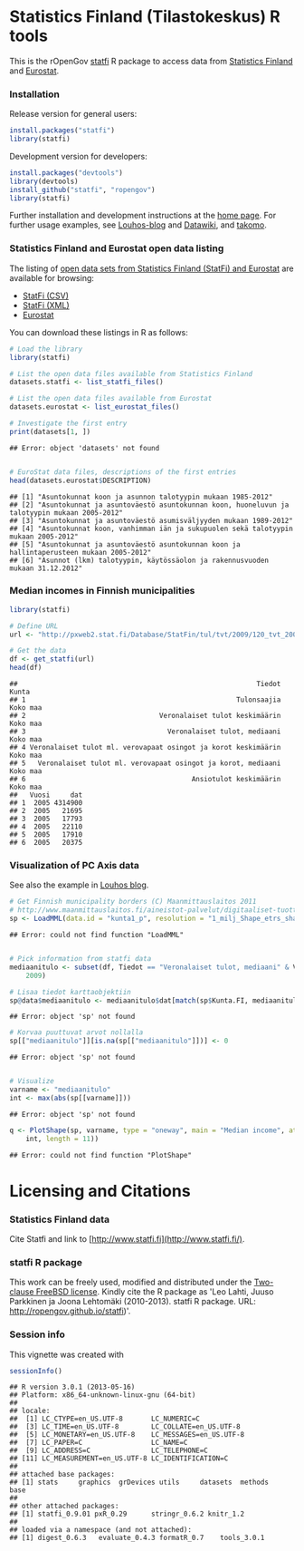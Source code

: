 <!--
%\VignetteEngine{knitr}
%\VignetteIndexEntry{An R Markdown Vignette made with knitr}
-->

Statistics Finland (Tilastokeskus) R tools
===========

This is the rOpenGov [statfi](http://ropengov.github.com/statfi) R
package to access data from [Statistics
Finland](http://www.stat.fi/org/lainsaadanto/avoin_data.html) and
[Eurostat]().


### Installation

Release version for general users:


```r
install.packages("statfi")
library(statfi)
```


Development version for developers:


```r
install.packages("devtools")
library(devtools)
install_github("statfi", "ropengov")
library(statfi)
```


Further installation and development instructions at the [home
page](http://ropengov.github.com/statfi). For further usage examples,
see [Louhos-blog](http://louhos.wordpress.com) and
[Datawiki](https://github.com/ropengov/statfi/wiki/Data), and
[takomo](https://github.com/louhos/takomo/tree/master/StatFi).


### Statistics Finland and Eurostat open data listing

The listing of [open data sets from Statistics Finland (StatFi) and
Eurostat](http://www.stat.fi/org/lainsaadanto/avoin_data.html) are
available for browsing:

 * [StatFi (CSV)](http://pxweb2.stat.fi/database/StatFin/StatFin_rap_csv.csv)
 * [StatFi (XML)](http://pxweb2.stat.fi/database/StatFin/StatFin_rap_xml.csv)
 * [Eurostat](http://pxweb2.stat.fi/database/StatFin/StatFin_rap.csv)

You can download these listings in R as follows:


```r
# Load the library
library(statfi)

# List the open data files available from Statistics Finland
datasets.statfi <- list_statfi_files()

# List the open data files available from Eurostat
datasets.eurostat <- list_eurostat_files()

# Investigate the first entry
print(datasets[1, ])
```

```
## Error: object 'datasets' not found
```

```r

# EuroStat data files, descriptions of the first entries
head(datasets.eurostat$DESCRIPTION)
```

```
## [1] "Asuntokunnat koon ja asunnon talotyypin mukaan 1985-2012"                                 
## [2] "Asuntokunnat ja asuntoväestö asuntokunnan koon, huoneluvun ja talotyypin mukaan 2005-2012"
## [3] "Asuntokunnat ja asuntoväestö asumisväljyyden mukaan 1989-2012"                            
## [4] "Asuntokunnat koon, vanhimman iän ja sukupuolen sekä talotyypin mukaan 2005-2012"          
## [5] "Asuntokunnat ja asuntoväestö asuntokunnan koon ja hallintaperusteen mukaan 2005-2012"     
## [6] "Asunnot (lkm) talotyypin, käytössäolon ja rakennusvuoden mukaan 31.12.2012"
```


### Median incomes in Finnish municipalities


```r
library(statfi)

# Define URL
url <- "http://pxweb2.stat.fi/Database/StatFin/tul/tvt/2009/120_tvt_2009_2011-02-18_tau_112_fi.px"

# Get the data
df <- get_statfi(url)
head(df)
```

```
##                                                           Tiedot    Kunta
## 1                                                    Tulonsaajia Koko maa
## 2                                 Veronalaiset tulot keskimäärin Koko maa
## 3                                   Veronalaiset tulot, mediaani Koko maa
## 4 Veronalaiset tulot ml. verovapaat osingot ja korot keskimäärin Koko maa
## 5   Veronalaiset tulot ml. verovapaat osingot ja korot, mediaani Koko maa
## 6                                         Ansiotulot keskimäärin Koko maa
##   Vuosi     dat
## 1  2005 4314900
## 2  2005   21695
## 3  2005   17793
## 4  2005   22110
## 5  2005   17910
## 6  2005   20375
```


### Visualization of PC Axis data

See also the example in [Louhos blog](https://louhos.wordpress.com/2011/10/19/tilastokeskuksen-pc-axis-muotoisten-aineistojen-visualisointi-suomen-kartalla/). 


```r
# Get Finnish municipality borders (C) Maanmittauslaitos 2011
# http://www.maanmittauslaitos.fi/aineistot-palvelut/digitaaliset-tuotteet/ilmaiset-aineistot/hankinta
sp <- LoadMML(data.id = "kunta1_p", resolution = "1_milj_Shape_etrs_shape")
```

```
## Error: could not find function "LoadMML"
```

```r

# Pick information from statfi data
mediaanitulo <- subset(df, Tiedot == "Veronalaiset tulot, mediaani" & Vuosi == 
    2009)

# Lisaa tiedot karttaobjektiin
sp@data$mediaanitulo <- mediaanitulo$dat[match(sp$Kunta.FI, mediaanitulo$Kunta)]
```

```
## Error: object 'sp' not found
```

```r
# Korvaa puuttuvat arvot nollalla
sp[["mediaanitulo"]][is.na(sp[["mediaanitulo"]])] <- 0
```

```
## Error: object 'sp' not found
```

```r

# Visualize
varname <- "mediaanitulo"
int <- max(abs(sp[[varname]]))
```

```
## Error: object 'sp' not found
```

```r
q <- PlotShape(sp, varname, type = "oneway", main = "Median income", at = seq(-1, 
    int, length = 11))
```

```
## Error: could not find function "PlotShape"
```



# Licensing and Citations

### Statistics Finland data

Cite Statfi and link to
[http://www.statfi.fi](http://www.statfi.fi/).

### statfi R package

This work can be freely used, modified and distributed under the
[Two-clause FreeBSD
license](http://en.wikipedia.org/wiki/BSD\_licenses). Kindly cite the
R package as 'Leo Lahti, Juuso Parkkinen ja Joona Lehtomäki
(2010-2013). statfi R package. URL:
http://ropengov.github.io/statfi)'.


### Session info


This vignette was created with


```r
sessionInfo()
```

```
## R version 3.0.1 (2013-05-16)
## Platform: x86_64-unknown-linux-gnu (64-bit)
## 
## locale:
##  [1] LC_CTYPE=en_US.UTF-8       LC_NUMERIC=C              
##  [3] LC_TIME=en_US.UTF-8        LC_COLLATE=en_US.UTF-8    
##  [5] LC_MONETARY=en_US.UTF-8    LC_MESSAGES=en_US.UTF-8   
##  [7] LC_PAPER=C                 LC_NAME=C                 
##  [9] LC_ADDRESS=C               LC_TELEPHONE=C            
## [11] LC_MEASUREMENT=en_US.UTF-8 LC_IDENTIFICATION=C       
## 
## attached base packages:
## [1] stats     graphics  grDevices utils     datasets  methods   base     
## 
## other attached packages:
## [1] statfi_0.9.01 pxR_0.29      stringr_0.6.2 knitr_1.2    
## 
## loaded via a namespace (and not attached):
## [1] digest_0.6.3   evaluate_0.4.3 formatR_0.7    tools_3.0.1
```

